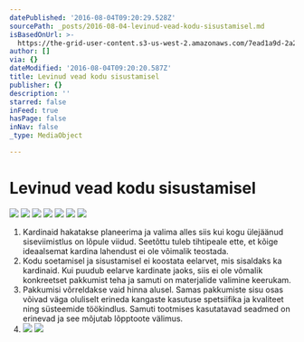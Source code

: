 ```yaml
---
datePublished: '2016-08-04T09:20:29.528Z'
sourcePath: _posts/2016-08-04-levinud-vead-kodu-sisustamisel.md
isBasedOnUrl: >-
  https://the-grid-user-content.s3-us-west-2.amazonaws.com/7ead1a9d-2a28-4cef-837e-407abf369d66.jpg
author: []
via: {}
dateModified: '2016-08-04T09:20:20.587Z'
title: Levinud vead kodu sisustamisel
publisher: {}
description: ''
starred: false
inFeed: true
hasPage: false
inNav: false
_type: MediaObject

---
```

# Levinud vead kodu sisustamisel
![](https://the-grid-user-content.s3-us-west-2.amazonaws.com/7ead1a9d-2a28-4cef-837e-407abf369d66.jpg)
![](https://the-grid-user-content.s3-us-west-2.amazonaws.com/87b5634d-b273-47bd-a323-2b97a29491ba.jpg)
![](https://the-grid-user-content.s3-us-west-2.amazonaws.com/4b7a6633-6299-40f0-8a7f-5c7b6d858474.jpg)
![](https://the-grid-user-content.s3-us-west-2.amazonaws.com/7eff3558-2dcf-4943-8c6f-d94240cfa0a6.jpg)
![](https://the-grid-user-content.s3-us-west-2.amazonaws.com/1eac73aa-301a-4cfb-87ee-a7ec97648b30.jpg)
![](https://the-grid-user-content.s3-us-west-2.amazonaws.com/d6a40763-ef82-4ba6-a208-a88e925ec263.jpg)
![](https://the-grid-user-content.s3-us-west-2.amazonaws.com/9f72bb92-e70e-4cb0-9cf7-dcd124705867.jpg)

1. Kardinaid hakatakse planeerima ja valima alles siis kui kogu ülejäänud siseviimistlus on lõpule viidud. Seetõttu tuleb tihtipeale ette, et kõige ideaalsemat kardina lahendust ei ole võimalik teostada.
2. Kodu soetamisel ja sisustamisel ei koostata eelarvet, mis sisaldaks ka kardinaid. Kui puudub eelarve kardinate jaoks, siis ei ole võmalik konkreetset pakkumist teha ja samuti on materjalide valimine keerukam.
3. Pakkumisi võrreldakse vaid hinna alusel. Samas pakkumiste sisu osas võivad väga oluliselt erineda kangaste kasutuse spetsiifika ja kvaliteet ning süsteemide töökindlus. Samuti tootmises kasutatavad seadmed on erinevad ja see mõjutab lõpptoote välimus.
4. ![](https://the-grid-user-content.s3-us-west-2.amazonaws.com/e8e10e83-8390-440b-a939-f1d0cec51689.jpg)
![](https://the-grid-user-content.s3-us-west-2.amazonaws.com/d15a927e-c6e2-4781-826b-286854c6a34d.jpg)